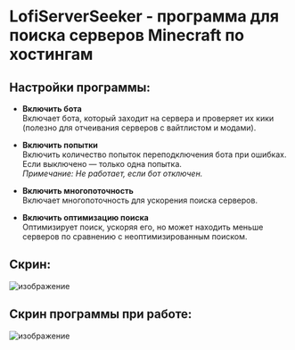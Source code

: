 # LofiServerSeeker - программа для поиска серверов Minecraft по хостингам

## Настройки программы:

- **Включить бота**  
  Включает бота, который заходит на сервера и проверяет их кики (полезно для отчеивания серверов с вайтлистом и модами).  

- **Включить попытки**  
  Включить количество попыток переподключения бота при ошибках. Если выключено — только одна попытка.  
  *Примечание: Не работает, если бот отключен.*  

- **Включить многопоточность**  
  Включает многопоточность для ускорения поиска серверов.  

- **Включить оптимизацию поиска**  
  Оптимизирует поиск, ускоряя его, но может находить меньше серверов по сравнению с неоптимизированным поиском.  

## Скрин:

![изображение](https://github.com/user-attachments/assets/e68f8043-73de-4581-9acd-2cf8b743fc21)

## Скрин программы при работе:

![изображение](https://github.com/user-attachments/assets/e816cf94-7dc3-43f1-a01a-5c86fe1827ef)
